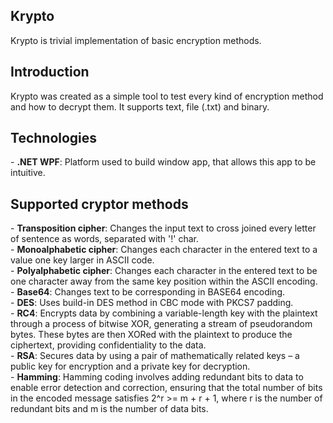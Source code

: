 <h2>Krypto</h2>
Krypto is trivial implementation of basic encryption methods.

<h2>Introduction</h2>
Krypto was created as a simple tool to test every kind of encryption method and how to decrypt them. It supports text, file (.txt) and binary.

<h2>Technologies</h2>
- <strong>.NET WPF</strong>: Platform used to build window app, that allows this app to be intuitive.

<h2>Supported cryptor methods</h2>
- <strong>Transposition cipher</strong>: Changes the input text to cross joined every letter of sentence as words, separated with '!' char. <br>
- <strong>Monoalphabetic cipher</strong>: Changes each character in the entered text to a value one key larger in ASCII code.<br>
- <strong>Polyalphabetic cipher</strong>: Changes each character in the entered text to be one character away from the same key position within the ASCII encoding. <br>
- <strong>Base64</strong>: Changes text to be corresponding in BASE64 encoding. <br>
- <strong>DES</strong>: Uses build-in DES method in CBC mode with PKCS7 padding.<br>
- <strong>RC4</strong>: Encrypts data by combining a variable-length key with the plaintext through a process of bitwise XOR, generating a stream of pseudorandom bytes. These bytes are then XORed with the plaintext to produce the ciphertext, providing confidentiality to the data. <br>
- <strong>RSA</strong>: Secures data by using a pair of mathematically related keys – a public key for encryption and a private key for decryption. <br>
- <strong>Hamming</strong>: Hamming coding involves adding redundant bits to data to enable error detection and correction, ensuring that the total number of bits in the encoded message satisfies 2^r >= m + r + 1, where r is the number of redundant bits and m is the number of data bits.<br>
